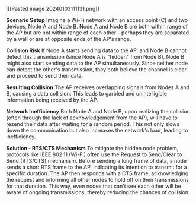 
![[Pasted image 20240103111131.png]]


**Scenario Setup**
Imagine a Wi-Fi network with an access point (C) and two devices, Node A and Node B. Node A and Node B are both within range of the AP but are not within range of each other - perhaps they are separated by a wall or are at opposite ends of the AP's range.

**Collision Risk**
If Node A starts sending data to the AP, and Node B cannot detect this transmission (since Node A is "hidden" from Node B), Node B might also start sending data to the AP simultaneously. Since neither node can detect the other's transmission, they both believe the channel is clear and proceed to send their data.

**Resulting Collision**
The AP receives overlapping signals from Nodes A and B, causing a data collision. This leads to garbled and unintelligible information being received by the AP.

**Network Inefficiency**
Both Node A and Node B, upon realizing the collision (often through the lack of acknowledgement from the AP), will have to resend their data after waiting for a random period. This not only slows down the communication but also increases the network's load, leading to inefficiency.

**Solution - RTS/CTS Mechanism**
To mitigate the hidden node problem, protocols like IEEE 802.11 (Wi-Fi) often use the Request to Send/Clear to Send (RTS/CTS) mechanism. Before sending a long frame of data, a node sends a short RTS frame to the AP, indicating its intention to transmit for a specific duration. The AP then responds with a CTS frame, acknowledging the request and informing all other nodes to hold off on their transmissions for that duration. This way, even nodes that can't see each other will be aware of ongoing transmissions, thereby reducing the chances of collision.